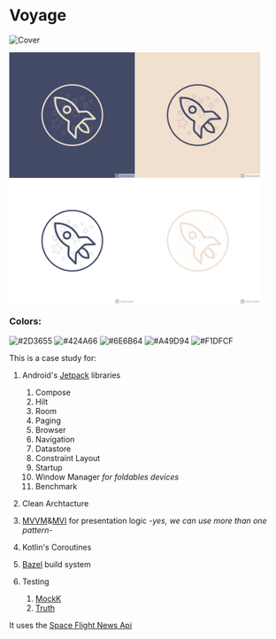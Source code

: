 # Voyage
![Cover](./designs/voyage_cover.png)
<div id="content">
    <img src="./designs/voyage_logo.png" width="45%"/>
    <img src="./designs/voyage_logo_dark.png" width="45%"/> 
</div>
<div id="content">
    <img src="./designs/voyage_logo_trans.png" width="45%"/>
    <img src="./designs/voyage_logo_trans_dark.png" width="45%"/> 
</div>

   

### Colors:
![#2D3655](http://placehold.it/150x40/2D3655/FFFFFF?text=2D3655)
![#424A66](http://placehold.it/150x40/424A66/FFFFFF?text=424A66)
![#6E6B64](http://placehold.it/150x40/6E6B64/FFFFFF?text=6E6B64)
![#A49D94](http://placehold.it/150x40/A49D94/FFFFFF?text=A49D94)
![#F1DFCF](http://placehold.it/150x40/F1DFCF/FFFFFF?text=F1DFCF)

This is a case study for:
1. Android's [Jetpack](https://developer.android.com/jetpack?gclid=CjwKCAjw7--KBhAMEiwAxfpkWBXrXwunvBWDAlvA7MEPjgEx7sdOEpR1-wYX-JShxNisk70XTgJNxhoCSyYQAvD_BwE&gclsrc=aw.ds) libraries
    1. Compose
    2. Hilt
    3. Room
    4. Paging
    5. Browser
    6. Navigation
    7. Datastore
    8. Constraint Layout
    9. Startup
    10. Window Manager _for foldables devices_
    11. Benchmark

2. Clean Archtacture
3. [MVVM](https://en.wikipedia.org/wiki/Model%E2%80%93view%E2%80%93viewmodel)&[MVI](https://proandroiddev.com/android-model-view-intent-with-kotlin-flow-ca5945316ec)  for presentation logic _-yes, we can use more than one pattern-_
4. Kotlin's Coroutines
5. [Bazel](https://bazel.build/) build system
6. Testing
    1. [MockK](https://github.com/mockk/mockk)
    2. [Truth](https://truth.dev/)

It uses the [Space Flight News Api](https://www.spaceflightnewsapi.net/)
<style>
p1 { color: #2D3655 }
p2 { color: #424A66 }
s1 { color: #6E6B64 }
s2 {color: #A49D94}
accent {color: #F1DFCF}
#content {
    display: flex;
    flex-wrap: wrap;
}
</style>

